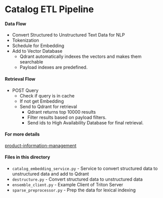 # Catalog ETL Pipeline

#### Data Flow
 - Convert Structured to Unstructured Text Data for NLP
 - Tokenization
 - Schedule for Embedding
 - Add to Vector Database
   - Qdrant automatically indexes the vectors and makes them searchable
   - Payload indexes are predefined.


#### Retrieval Flow
 - POST Query
   - Check if query is in cache
   - If not get Embedding
   - Send to Qdrant for retrieval
     - Qdrant returns top 10000 results
     - Filter results based on payload filters.
     - Send ids to High Availability Database for final retrieval.

#### For more details 
[product-information-management](product-information-management/README.md)

#### Files in this directory
 - `catalog_embedding_service.py` - Service to convert structured data to unstructured data and add to Qdrant
 - `destructure.py` - Convert structured data to unstructured data
 - `ensemble_client.py` - Example Client of Triton Server
 - `sparse_preprocessor.py` - Prep the data for lexical indexing